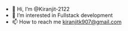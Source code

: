 - 👋 Hi, I’m @Kiranjit-2122
- 👀 I’m interested in Fullstack development
- 📫 How to reach me kiranjitk907@gmail.com

<!---
Kiranjit-2122/Kiranjit-2122 is a ✨ special ✨ repository because its `README.md` (this file) appears on your GitHub profile.
You can click the Preview link to take a look at your changes.
--->
